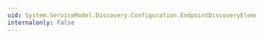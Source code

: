 ```yaml
---
uid: System.ServiceModel.Discovery.Configuration.EndpointDiscoveryElement.BehaviorType
internalonly: False
---
```


